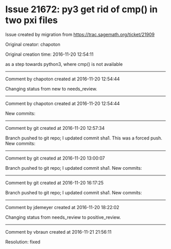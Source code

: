 # Issue 21672: py3 get rid of cmp() in two pxi files

Issue created by migration from https://trac.sagemath.org/ticket/21909

Original creator: chapoton

Original creation time: 2016-11-20 12:54:11

as a step towards python3, where cmp() is not available


---

Comment by chapoton created at 2016-11-20 12:54:44

Changing status from new to needs_review.


---

Comment by chapoton created at 2016-11-20 12:54:44

New commits:


---

Comment by git created at 2016-11-20 12:57:34

Branch pushed to git repo; I updated commit sha1. This was a forced push. New commits:


---

Comment by git created at 2016-11-20 13:00:07

Branch pushed to git repo; I updated commit sha1. New commits:


---

Comment by git created at 2016-11-20 16:17:25

Branch pushed to git repo; I updated commit sha1. New commits:


---

Comment by jdemeyer created at 2016-11-20 18:22:02

Changing status from needs_review to positive_review.


---

Comment by vbraun created at 2016-11-21 21:56:11

Resolution: fixed
